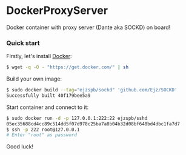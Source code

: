 # DockerProxyServer

Docker container with proxy server (Dante aka SOCKD) on board!

### Quick start

Firstly, let's install [Docker](https://www.docker.com/):

```bash
$ wget -q -O - "https://get.docker.com/" | sh
```

Build your own image:

```bash
$ sudo docker build --tag="ejzspb/sockd" 'github.com/Ejz/SOCKD'
Successfully built 40f179bee5a9
```

Start container and connect to it:

```bash
$ sudo docker run -d -p 127.0.0.1:222:22 ejzspb/sshd
05ec35688cd4cc89c514dd5f07d978c25ba7a8b04b32d08bf648bd4dbc1fa7d7
$ ssh -p 222 root@127.0.0.1
# Enter "root" as password
```

Good luck!
